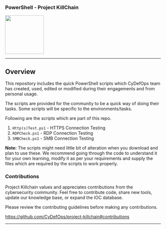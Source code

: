 ### PowerShell - Project KillChain


<img src="https://img1.wsimg.com/blobby/go/1cf5bcbc-aad3-42e4-a7e0-6c0149aec441/downloads/BG%20Gradient%20(2).png" width="125" height="125">

----
## Overview

This repository includes the quick PowerShell scripts which CyDefOps team has created, used, edited or modified during their engagements and from personal usage. 

The scripts are provided for the community to be a quick way of doing their tasks. Some scripts will be specific to the environments/tasks. 

Following are the scripts which are part of this repo. 

1. `Http(s)Test.ps1` - HTTPS Connection Testing
2. `RDPCheck.ps1` - RDP Connection Testing
3. `SMBCheck.ps1` - SMB Connection Testing

**Note:** The scripts might need little bit of alteration when you download and plan to use these. We recommend going through the code to understand it for your own learning, modify it as per your requirements and supply the files which are required by the scripts to work properly. 

### Contributions
Project Killchain values and appreciates contributions from the cybersecurity community. Feel free to contribute code, share new tools, update our knowledge base, or expand the IOC database. 

Please review the contributing guidelines before making any contributions.

https://github.com/CyDefOps/project-killchain#contributions

----